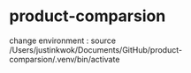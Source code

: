 # product-comparsion
change environment : source /Users/justinkwok/Documents/GitHub/product-comparsion/.venv/bin/activate